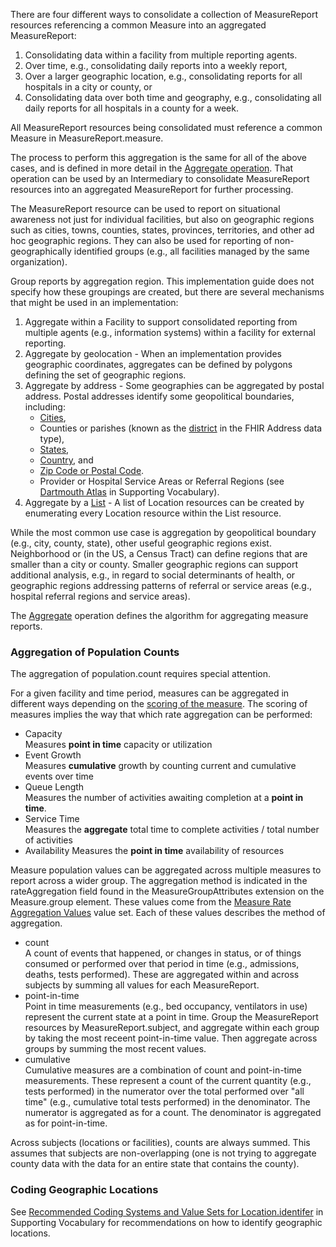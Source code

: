 There are four different ways to consolidate a collection of MeasureReport resources referencing a common Measure into an aggregated MeasureReport:
1. Consolidating data within a facility from multiple reporting agents.
2. Over time, e.g., consolidating daily reports into a weekly report,
3. Over a larger geographic location, e.g., consolidating reports for all hospitals in a city or county, or
4. Consolidating data over both time and geography, e.g., consolidating all daily reports for all hospitals in a county for a week.

All MeasureReport resources being consolidated must reference a common Measure in MeasureReport.measure.

The process to perform this aggregation is the same for all of the above cases, and is defined in more detail in the [Aggregate operation](OperationDefinition-MeasureReport-aggregate.html). That operation can be used by an Intermediary to consolidate MeasureReport resources into an aggregated MeasureReport for further processing.

The MeasureReport resource can be used to report on situational awareness not just for individual facilities, but also on geographic regions such as cities, towns, counties, states, provinces, territories, and other ad hoc geographic regions. They can also be used for reporting of non-geographically identified groups (e.g., all facilities managed by the same organization).

Group reports by aggregation region. This implementation guide does not specify how these groupings are created, but there are several mechanisms that might be used in an implementation:

1. Aggregate within a Facility to support consolidated reporting from multiple agents (e.g., information systems) within a facility for external reporting.
2. Aggregate by geolocation - When an implementation provides geographic coordinates, aggregates can be defined by polygons defining the set of geographic regions.
3. Aggregate by address - Some geographies can be aggregated by postal address.  Postal addresses identify some geopolitical boundaries, including:
   * [Cities](http://www.hl7.org/fhir/datatypes-definitions.html#Address.city),
   * Counties or parishes (known as the [district](http://www.hl7.org/fhir/datatypes-definitions.html#Address.district) in the FHIR Address data type),
   * [States](http://www.hl7.org/fhir/datatypes-definitions.html#Address.state),
   * [Country](http://www.hl7.org/fhir/datatypes-definitions.html#Address.country), and
   * [Zip Code or Postal Code](http://www.hl7.org/fhir/datatypes-definitions.html#Address.postalCode).
   * Provider or Hospital Service Areas or Referral Regions (see [Dartmouth Atlas](supporting_vocabulary.html#dartmouth) in Supporting Vocabulary).
4. Aggregate by a [List](http://hl7.org/fhir/list.html) - A list of Location resources can be created by enumerating every Location resource within the List resource.

While the most common use case is aggregation by geopolitical boundary (e.g., city, county, state), other useful geographic regions exist. Neighborhood or (in the US, a Census Tract) can define regions that are smaller than a city or county. Smaller geographic regions can support additional analysis, e.g., in regard to social determinants of health, or geographic regions addressing patterns of referral or service areas (e.g., hospital referral regions and service areas).

The [Aggregate](OperationDefinition-MeasureReport-aggregate.html) operation defines the algorithm for aggregating measure reports.

### Aggregation of Population Counts
The aggregation of population.count requires special attention.

For a given facility and time period, measures can be aggregated in different ways depending on the [scoring of the measure](CodeSystem-PublicHealthMeasureScoring.html).
The scoring of measures implies the way that which rate aggregation can be performed:

* Capacity<br/>
  Measures **point in time** capacity or utilization
* Event Growth<br/>
  Measures **cumulative** growth by counting current and cumulative events over time
* Queue Length<br/>
  Measures the number of activities awaiting completion at a **point in time**.
* Service Time<br/>
  Measures the **aggregate** total time to complete activities / total number of activities
* Availability
  Measures the **point in time** availability of resources

Measure population values can be aggregated across multiple measures to report across a wider group. The aggregation method is indicated in the rateAggregation field found in the MeasureGroupAttributes extension on the Measure.group element.  These values come from the [Measure Rate Aggregation Values](ValueSet-MeasureRateAggregationValues.html) value set. Each of these values describes the method of aggregation.

* count<br/>
  A count of events that happened, or changes in status, or of things consumed or performed over that period in
  time (e.g., admissions, deaths, tests performed).   These are aggregated within and across subjects by summing all values for each MeasureReport.
* point-in-time<br/>
  Point in time measurements (e.g., bed occupancy, ventilators in use) represent the current state at a point in time. Group the MeasureReport resources by MeasureReport.subject, and aggregate within each group by taking the most receent point-in-time value.  Then aggregate across groups by summing the most recent values.
* cumulative<br/>
  Cumulative measures are a combination of count and point-in-time measurements. These represent a count of the current quantity (e.g., tests performed) in the numerator over the total performed over "all time" (e.g., cumulative total tests performed) in the denominator. The numerator is aggregated as for a count.  The denominator is aggregated as for point-in-time.

Across subjects (locations or facilities), counts are always summed. This assumes that subjects are non-overlapping (one is not trying to aggregate county data with the data for an entire state that contains the county).

### Coding Geographic Locations
See [Recommended Coding Systems and Value Sets for Location.identifer](supporting_vocabulary.html#coding-location) in Supporting Vocabulary for recommendations on how to identify geographic locations.
